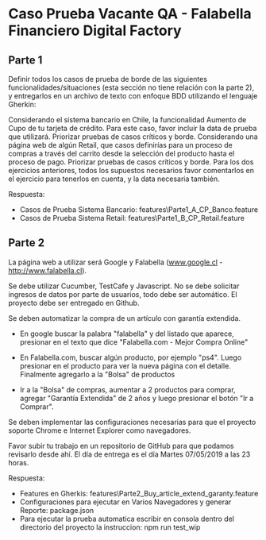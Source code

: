 # Caso Prueba Vacante QA - Falabella Financiero Digital Factory

## Parte 1

Definir todos los casos de prueba de borde  de las siguientes funcionalidades/situaciones (esta sección no tiene relación con la parte 2), y entregarlos en un archivo de texto con enfoque BDD utilizando el lenguaje Gherkin:

Considerando el sistema bancario en Chile, la funcionalidad Aumento de Cupo de tu tarjeta de crédito. Para este caso, favor incluir la data de prueba que utilizará. Priorizar pruebas de casos críticos y borde.
Considerando una página web de algún Retail, que casos definirías para un proceso de compras a través del carrito desde la selección del producto hasta el proceso de pago. Priorizar pruebas de casos críticos y borde.
Para los dos ejercicios anteriores, todos los supuestos necesarios favor comentarlos en el ejercicio para tenerlos en cuenta, y la data necesaria también.

Respuesta: 
- Casos de Prueba Sistema Bancario: features\Parte1_A_CP_Banco.feature
- Casos de Prueba Sistema Retail: features\Parte1_B_CP_Retail.feature

## Parte 2

La página web a utilizar será Google y Falabella (www.google.cl - http://www.falabella.cl).

Se debe utilizar Cucumber, TestCafe y Javascript. No se debe solicitar ingresos de datos por parte de usuarios, todo debe ser automático. El proyecto debe ser entregado en Github.

Se deben automatizar la compra de un artículo con garantía extendida.

- En google buscar la palabra "falabella" y del listado que aparece, presionar en el texto que dice "Falabella.com - Mejor Compra Online"

- En Falabella.com, buscar algún producto, por ejemplo "ps4". Luego presionar en el producto para ver la nueva página con el detalle. Finalmente agregarlo a la "Bolsa" de productos

- Ir a la "Bolsa" de compras, aumentar a 2 productos para comprar, agregar "Garantía Extendida" de 2 años y luego presionar el botón "Ir a Comprar". 

Se deben implementar las configuraciones necesarias para que el proyecto soporte Chrome e Internet Explorer como navegadores. 

Favor subir tu trabajo en un repositorio de GitHub para que podamos revisarlo desde ahí. El día de entrega es el día Martes 07/05/2019 a las 23 horas. 

Respuesta:
- Features en Gherkis: features\Parte2_Buy_article_extend_garanty.feature
- Configuraciones para ejecutar en Varios Navegadores y generar Reporte: package.json
- Para ejecutar la prueba automatica escribir en consola dentro del directorio del proyecto la instruccion: npm run test_wip
